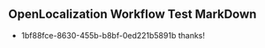 ## OpenLocalization Workflow Test MarkDown
* 1bf88fce-8630-455b-b8bf-0ed221b5891b thanks!

<!--HONumber=Jul16_HO2-->


